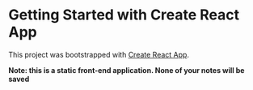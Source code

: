 # Getting Started with Create React App

This project was bootstrapped with [Create React App](https://github.com/facebook/create-react-app).

**Note: this is a static front-end application. None of your notes will be saved**
